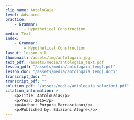 ```yaml
---
clip_name: AntoloGaia
level: Advanced
practice: 
    - Grammar: 
        - Hypothetical Construction
media: Text
index: 
    - Grammar: 
        - Hypothetical Construction
layout: lesson.njk
thumbnail: /assets/img/antologaia.jpg
text_pdf: /assets/media/antologaia_text.pdf
lesson_pdf: "/assets/media/antologaia_(eng).pdf"
lesson_doc: "/assets/media/antologaia_(eng).docx"
transcript_doc: ""
transcript_pdf: ""
solution_pdf: "/assets/media/antologaia_soluzioni.pdf"
citation_information: >- 
    <p>Title: AntoloGaia</p>
    <p>Year: 2015</p>
    <p>Author: Porpora Marcasciano</p>
    <p>Published by: Edizioni Alegre</p>
---
```

